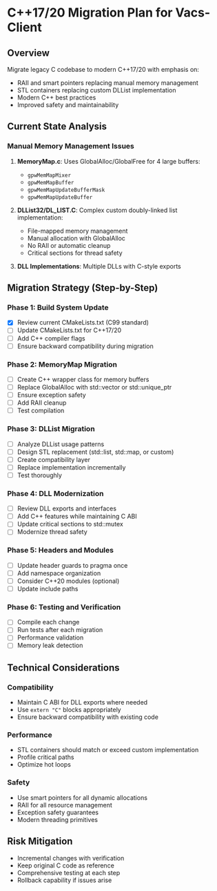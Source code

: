 # C++17/20 Migration Plan for Vacs-Client

## Overview
Migrate legacy C codebase to modern C++17/20 with emphasis on:
- RAII and smart pointers replacing manual memory management
- STL containers replacing custom DLList implementation  
- Modern C++ best practices
- Improved safety and maintainability

## Current State Analysis

### Manual Memory Management Issues
1. **MemoryMap.c**: Uses GlobalAlloc/GlobalFree for 4 large buffers:
   - `gpwMemMapMixer`
   - `gpwMemMapBuffer`
   - `gpwMemMapUpdateBufferMask`
   - `gpwMemMapUpdateBuffer`

2. **DLList32/DL_LIST.C**: Complex custom doubly-linked list implementation:
   - File-mapped memory management
   - Manual allocation with GlobalAlloc
   - No RAII or automatic cleanup
   - Critical sections for thread safety

3. **DLL Implementations**: Multiple DLLs with C-style exports

## Migration Strategy (Step-by-Step)

### Phase 1: Build System Update
- [x] Review current CMakeLists.txt (C99 standard)
- [ ] Update CMakeLists.txt for C++17/20
- [ ] Add C++ compiler flags
- [ ] Ensure backward compatibility during migration

### Phase 2: MemoryMap Migration
- [ ] Create C++ wrapper class for memory buffers
- [ ] Replace GlobalAlloc with std::vector or std::unique_ptr
- [ ] Ensure exception safety
- [ ] Add RAII cleanup
- [ ] Test compilation

### Phase 3: DLList Migration  
- [ ] Analyze DLList usage patterns
- [ ] Design STL replacement (std::list, std::map, or custom)
- [ ] Create compatibility layer
- [ ] Replace implementation incrementally
- [ ] Test thoroughly

### Phase 4: DLL Modernization
- [ ] Review DLL exports and interfaces
- [ ] Add C++ features while maintaining C ABI
- [ ] Update critical sections to std::mutex
- [ ] Modernize thread safety

### Phase 5: Headers and Modules
- [ ] Update header guards to pragma once
- [ ] Add namespace organization
- [ ] Consider C++20 modules (optional)
- [ ] Update include paths

### Phase 6: Testing and Verification
- [ ] Compile each change
- [ ] Run tests after each migration
- [ ] Performance validation
- [ ] Memory leak detection

## Technical Considerations

### Compatibility
- Maintain C ABI for DLL exports where needed
- Use `extern "C"` blocks appropriately
- Ensure backward compatibility with existing code

### Performance
- STL containers should match or exceed custom implementation
- Profile critical paths
- Optimize hot loops

### Safety
- Use smart pointers for all dynamic allocations
- RAII for all resource management
- Exception safety guarantees
- Modern threading primitives

## Risk Mitigation
- Incremental changes with verification
- Keep original C code as reference
- Comprehensive testing at each step
- Rollback capability if issues arise
